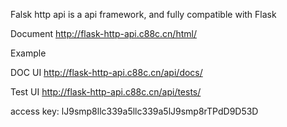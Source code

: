 Falsk http api is a api framework, and fully compatible with Flask

Document
http://flask-http-api.c88c.cn/html/


Example

DOC UI
http://flask-http-api.c88c.cn/api/docs/

Test UI
http://flask-http-api.c88c.cn/api/tests/

access key: lJ9smp8llc339a5llc339a5lJ9smp8rTPdD9D53D
